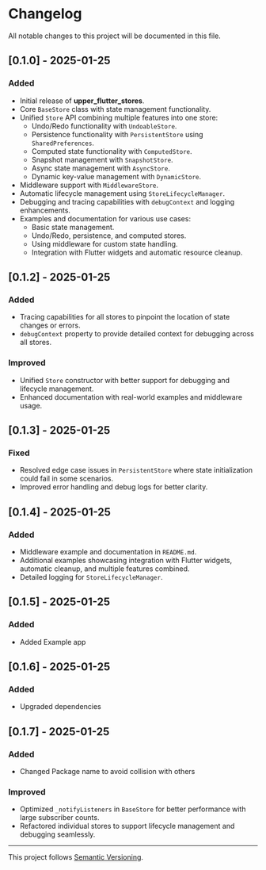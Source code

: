 # Changelog

All notable changes to this project will be documented in this file.

## [0.1.0] - 2025-01-25
### Added
- Initial release of **upper_flutter_stores**.
- Core `BaseStore` class with state management functionality.
- Unified `Store` API combining multiple features into one store:
  - Undo/Redo functionality with `UndoableStore`.
  - Persistence functionality with `PersistentStore` using `SharedPreferences`.
  - Computed state functionality with `ComputedStore`.
  - Snapshot management with `SnapshotStore`.
  - Async state management with `AsyncStore`.
  - Dynamic key-value management with `DynamicStore`.
- Middleware support with `MiddlewareStore`.
- Automatic lifecycle management using `StoreLifecycleManager`.
- Debugging and tracing capabilities with `debugContext` and logging enhancements.
- Examples and documentation for various use cases:
  - Basic state management.
  - Undo/Redo, persistence, and computed stores.
  - Using middleware for custom state handling.
  - Integration with Flutter widgets and automatic resource cleanup.

## [0.1.2] - 2025-01-25
### Added
- Tracing capabilities for all stores to pinpoint the location of state changes or errors.
- `debugContext` property to provide detailed context for debugging across all stores.

### Improved
- Unified `Store` constructor with better support for debugging and lifecycle management.
- Enhanced documentation with real-world examples and middleware usage.

## [0.1.3] - 2025-01-25
### Fixed
- Resolved edge case issues in `PersistentStore` where state initialization could fail in some scenarios.
- Improved error handling and debug logs for better clarity.

## [0.1.4] - 2025-01-25
### Added
- Middleware example and documentation in `README.md`.
- Additional examples showcasing integration with Flutter widgets, automatic cleanup, and multiple features combined.
- Detailed logging for `StoreLifecycleManager`.

## [0.1.5] - 2025-01-25
### Added
- Added Example app

## [0.1.6] - 2025-01-25
### Added
- Upgraded dependencies

## [0.1.7] - 2025-01-25
### Added
- Changed Package name to avoid collision with others

### Improved
- Optimized `_notifyListeners` in `BaseStore` for better performance with large subscriber counts.
- Refactored individual stores to support lifecycle management and debugging seamlessly.

---

This project follows [Semantic Versioning](https://semver.org/).
